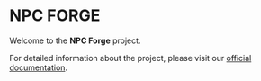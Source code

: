 # NPC FORGE

Welcome to the **NPC Forge** project.

For detailed information about the project, please visit our [official documentation](https://npcforge.gitbook.io/npcforge).
